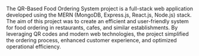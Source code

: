 The QR-Based Food Ordering System project is a full-stack web application developed using the MERN (MongoDB, Express.js, React.js, Node.js) stack. 
The aim of this project was to create an efficient and user-friendly system for food ordering in restaurants, cafes, and similar establishments. 
By leveraging QR codes and modern web technologies, the project simplified the ordering process, enhanced customer experience, and optimized operational efficiency.
